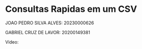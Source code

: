 # Consultas Rapidas em um CSV

JOAO PEDRO SILVA ALVES: 20230000626

GABRIEL CRUZ DE LAVOR: 20200149381 

Video: 

